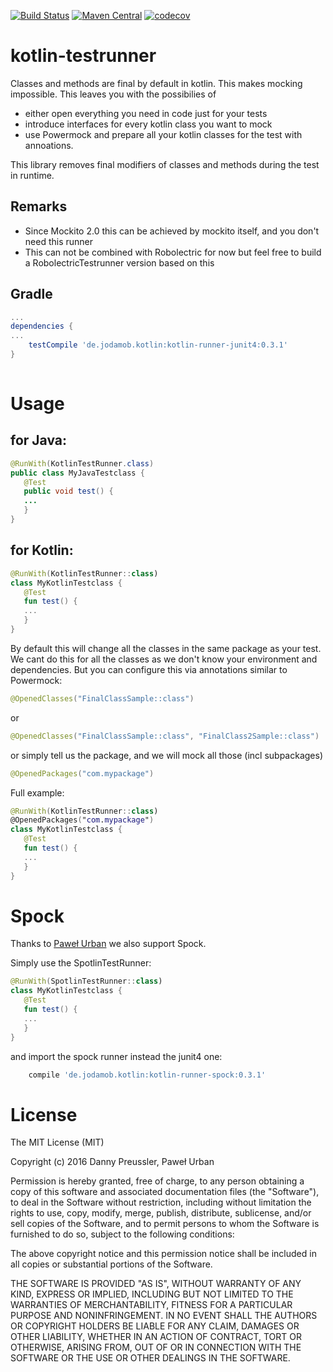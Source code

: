 [![Build Status](https://travis-ci.org/dpreussler/kotlin-testrunner.svg?branch=master)](https://travis-ci.org/dpreussler/kotlin-testrunner)
[![Maven Central](https://maven-badges.herokuapp.com/maven-central/de.jodamob.kotlin/kotlin-runner-junit4/badge.svg)](https://maven-badges.herokuapp.com/maven-central/de.jodamob.kotlin/kotlin-runner-junit4)
[![codecov](https://codecov.io/gh/dpreussler/kotlin-testrunner/branch/master/graph/badge.svg)](https://codecov.io/gh/dpreussler/kotlin-testrunner)


# kotlin-testrunner

Classes and methods are final by default in kotlin.
This makes mocking impossible. This leaves you with the possibilies of 
* either open everything you need in code just for your tests 
* introduce interfaces for every kotlin class you want to mock 
* use Powermock and prepare all your kotlin classes for the test with annoations.

This library removes final modifiers of classes and methods during the test in runtime.


Remarks
------

* Since Mockito 2.0 this can be achieved by mockito itself, and you don't need this runner
* This can not be combined with Robolectric for now but feel free to build a RobolectricTestrunner version based on this


Gradle
------

```groovy
...
dependencies {
...
	testCompile 'de.jodamob.kotlin:kotlin-runner-junit4:0.3.1'
}
 
```



Usage
=====
for Java:
--------
```java
@RunWith(KotlinTestRunner.class)
public class MyJavaTestclass {
   @Test 
   public void test() {
   ...
   }
}
```
for Kotlin:
--------
```kotlin
@RunWith(KotlinTestRunner::class)
class MyKotlinTestclass {
   @Test 
   fun test() {
   ...
   }
}
```

By default this will change all the classes in the same package as your test. 
We cant do this for all the classes as we don't know your environment and dependencies.
But you can configure this via annotations similar to Powermock:

```java
@OpenedClasses("FinalClassSample::class")
```

or
```java
@OpenedClasses("FinalClassSample::class", "FinalClass2Sample::class")
```

or simply tell us the package, and we will mock all those (incl subpackages)

```java
@OpenedPackages("com.mypackage")
```

Full example:

```kotlin
@RunWith(KotlinTestRunner::class)
@OpenedPackages("com.mypackage")
class MyKotlinTestclass {
   @Test 
   fun test() {
   ...
   }
}
```


Spock
=====
Thanks to [Paweł Urban](//github.com/uKL) we also support Spock.

Simply use the SpotlinTestRunner:


```kotlin
@RunWith(SpotlinTestRunner::class)
class MyKotlinTestclass {
   @Test 
   fun test() {
   ...
   }
}
```

and import the spock runner instead the junit4 one:

```groovy
	compile 'de.jodamob.kotlin:kotlin-runner-spock:0.3.1'
```



License
=======

The MIT License (MIT)

Copyright (c) 2016 Danny Preussler, Paweł Urban

Permission is hereby granted, free of charge, to any person obtaining a copy
of this software and associated documentation files (the "Software"), to deal
in the Software without restriction, including without limitation the rights
to use, copy, modify, merge, publish, distribute, sublicense, and/or sell
copies of the Software, and to permit persons to whom the Software is
furnished to do so, subject to the following conditions:

The above copyright notice and this permission notice shall be included in all
copies or substantial portions of the Software.

THE SOFTWARE IS PROVIDED "AS IS", WITHOUT WARRANTY OF ANY KIND, EXPRESS OR
IMPLIED, INCLUDING BUT NOT LIMITED TO THE WARRANTIES OF MERCHANTABILITY,
FITNESS FOR A PARTICULAR PURPOSE AND NONINFRINGEMENT. IN NO EVENT SHALL THE
AUTHORS OR COPYRIGHT HOLDERS BE LIABLE FOR ANY CLAIM, DAMAGES OR OTHER
LIABILITY, WHETHER IN AN ACTION OF CONTRACT, TORT OR OTHERWISE, ARISING FROM,
OUT OF OR IN CONNECTION WITH THE SOFTWARE OR THE USE OR OTHER DEALINGS IN THE
SOFTWARE.
